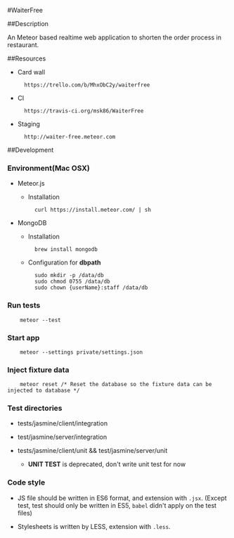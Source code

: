 #WaiterFree

##Description

An Meteor based realtime web application to shorten the order process in restaurant.

##Resources

* Card wall

        https://trello.com/b/MhxObC2y/waiterfree

* CI

        https://travis-ci.org/msk86/WaiterFree

* Staging

        http://waiter-free.meteor.com

##Development

### Environment(Mac OSX)

* Meteor.js
    * Installation

            curl https://install.meteor.com/ | sh

* MongoDB
    * Installation

            brew install mongodb

    * Configuration for **dbpath**

            sudo mkdir -p /data/db
            sudo chmod 0755 /data/db
            sudo chown {userName}:staff /data/db

### Run tests

        meteor --test

### Start app

        meteor --settings private/settings.json

### Inject fixture data

        meteor reset /* Reset the database so the fixture data can be injected to database */

### Test directories

* tests/jasmine/client/integration


* test/jasmine/server/integration


* tests/jasmine/client/unit && test/jasmine/server/unit

    * **UNIT TEST** is deprecated, don't write unit test for now

### Code style

* JS file should be written in ES6 format, and extension with `.jsx`. (Except test, test should only be written in ES5, `babel` didn't apply on the test files)

* Stylesheets is written by LESS, extension with `.less`.
